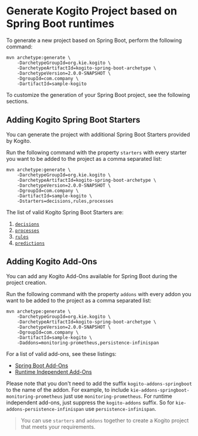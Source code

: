 # Generate Kogito Project based on Spring Boot runtimes

To generate a new project based on Spring Boot, perform the following command:

```shell
mvn archetype:generate \
    -DarchetypeGroupId=org.kie.kogito \
    -DarchetypeArtifactId=kogito-spring-boot-archetype \
    -DarchetypeVersion=2.0.0-SNAPSHOT \
    -DgroupId=com.company \
    -DartifactId=sample-kogito
```

To customize the generation of your Spring Boot project, see the following sections.

## Adding Kogito Spring Boot Starters

You can generate the project with additional Spring Boot Starters provided by Kogito.

<!-- Include Starters Table or link to the README -->

Run the following command with the property `starters` with every starter you want to be added to the project as a comma
separated list:

```shell
mvn archetype:generate \
    -DarchetypeGroupId=org.kie.kogito \
    -DarchetypeArtifactId=kogito-spring-boot-archetype \
    -DarchetypeVersion=2.0.0-SNAPSHOT \
    -DgroupId=com.company \
    -DartifactId=sample-kogito \
    -Dstarters=decisions,rules,processes
```

The list of valid Kogito Spring Boot Starters are:

1. [`decisions`](../starters/drools-decisions-spring-boot-starter)
2. [`processes`](../starters/jbpm-spring-boot-starter)
3. [`rules`](../starters/drools-rules-spring-boot-starter)
4. [`predictions`](../starters/kie-predictions-spring-boot-starter)

## Adding Kogito Add-Ons

You can add any Kogito Add-Ons available for Spring Boot during the project creation.

Run the following command with the property `addons` with every addon you want to be added to the project as a comma
separated list:

```shell
mvn archetype:generate \
    -DarchetypeGroupId=org.kie.kogito \
    -DarchetypeArtifactId=kogito-spring-boot-archetype \
    -DarchetypeVersion=2.0.0-SNAPSHOT \
    -DgroupId=com.company \
    -DartifactId=sample-kogito \
    -Daddons=monitoring-prometheus,persistence-infinispan
```

For a list of valid add-ons, see these listings:

- [Spring Boot Add-Ons](../addons)
- [Runtime Independent Add-Ons](../../addons)

Please note that you don't need to add the suffix `kogito-addons-springboot` to the name of the addon. For example, to
include `kie-addons-springboot-monitoring-prometheus` just use `monitoring-prometheus`. For runtime independent
add-ons, just suppress the `kogito-addons` suffix. So for `kie-addons-persistence-infinispan`
use `persistence-infinispan`.

> You can use `starters` and `addons` together to create a Kogito project that meets your requirements.
